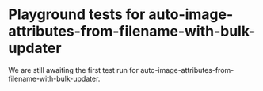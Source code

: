 # Playground tests for auto-image-attributes-from-filename-with-bulk-updater
We are still awaiting the first test run for auto-image-attributes-from-filename-with-bulk-updater.
